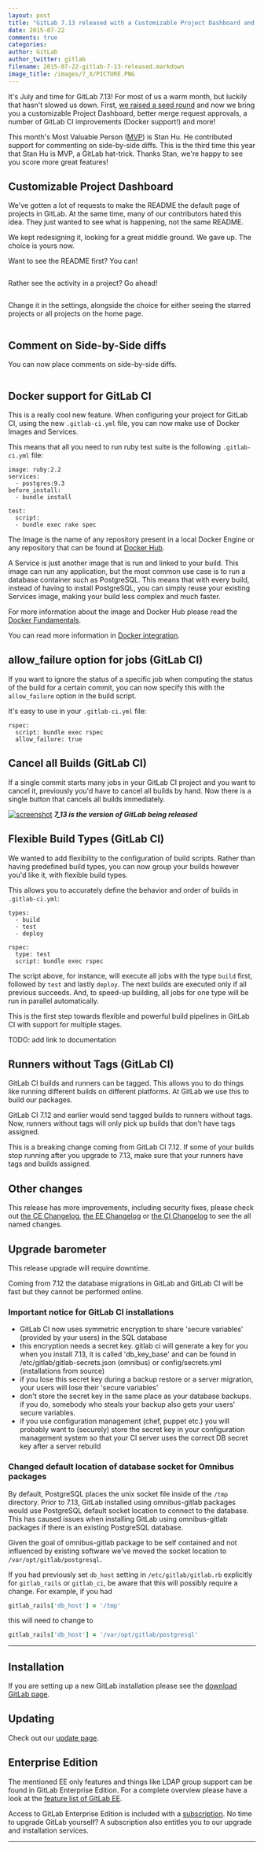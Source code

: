 ```yaml
---
layout: post
title: "GitLab 7.13 released with a Customizable Project Dashboard and even better Approvals"
date: 2015-07-22
comments: true
categories:
author: GitLab
author_twitter: gitlab
filename: 2015-07-22-gitlab-7-13-released.markdown
image_title: /images/7_X/PICTURE.PNG
---
```


It's July and time for GitLab 7.13!
For most of us a warm month, but luckily that hasn't slowed us down.
First, [we raised a seed round](https://about.gitlab.com/2015/07/09/1.5M-raised-in-seed-funding-for-gitlab-to-accelerate-growth-and-expand-operations/) and now we bring you
a customizable Project Dashboard, better merge request approvals, a number
of GitLab CI improvements (Docker support!) and more!

This month's Most Valuable Person ([MVP](https://about.gitlab.com/mvp/)) is Stan Hu. He contributed support for commenting on side-by-side diffs.
This is the third time this year that Stan Hu is MVP, a GitLab hat-trick.
Thanks Stan, we're happy to see you score more great features!

<!--more-->

## Customizable Project Dashboard

We've gotten a lot of requests to make the README the default page of
projects in GitLab. At the same time, many of our contributors hated
this idea. They just wanted to see what is happening, not the same README.

We kept redesigning it, looking for a great middle ground.
We gave up. The choice is yours now.

Want to see the README first? You can!

![]()

Rather see the activity in a project? Go ahead!

![]()

Change it in the settings, alongside the choice for either seeing the starred
projects or all projects on the home page.

![]()

## Comment on Side-by-Side diffs

You can now place comments on side-by-side diffs.

![]()


## Docker support for GitLab CI

This is a really cool new feature.
When configuring your project for GitLab CI, using the new
`.gitlab-ci.yml` file, you can now make use of Docker Images and Services.

This means that all you need to run ruby test suite is the following
`.gitlab-ci.yml` file:

```
image: ruby:2.2
services:
  - postgres:9.3
before_install:
  - bundle install

test:
  script:
  - bundle exec rake spec
```

The Image is the name of any repository present in a local Docker Engine or
any repository that can be found at [Docker Hub](https://registry.hub.docker.com/).

A Service is just another image that is run and linked to your build.
This image can run any application, but the most common use case is to
run a database container such as PostgreSQL.
This means that with every build, instead of having to install PostgreSQL,
you can simply reuse your existing Services image, making your build less
complex and much faster.

For more information about the image and Docker Hub please read the [Docker Fundamentals](https://docs.docker.com/introduction/understanding-docker/).

You can read more information in [Docker integration](http://doc.gitlab.com/ci/builds_configuration/docker.html).

## allow_failure option for jobs (GitLab CI)

If you want to ignore the status of a specific job when computing the status
of the build for a certain commit, you can now specify this with the
`allow_failure` option in the build script.

It's easy to use in your `.gitlab-ci.yml` file:

```
rspec:
  script: bundle exec rspec
  allow_failure: true
```

## Cancel all Builds (GitLab CI)

If a single commit starts many jobs in your GitLab CI project and you want
to cancel it, previously you'd have to cancel all builds by hand.
Now there is a single button that cancels all builds immediately.

[![screenshot](/images/7_13/feature.png)](/images/7_13/feature.png) ***7_13 is the version of GitLab being released***

## Flexible Build Types (GitLab CI)

We wanted to add flexibility to the configuration of build scripts.
Rather than having predefined build types, you can now group your builds
however you'd like it, with flexible build types.

This allows you to accurately define the behavior and order of builds in
`.gitlab-ci.yml`:

```
types:
  - build
  - test
  - deploy

rspec:
  type: test
  script: bundle exec rspec
```

The script above, for instance, will execute all jobs with the type `build` first, followed by `test` and lastly `deploy`.
The next builds are executed only if all previous succeeds.
And, to speed-up building, all jobs for one type will be run in parallel
automatically.

This is the first step towards flexible and powerful build pipelines in
GitLab CI with support for multiple stages.

TODO: add link to documentation

## Runners without Tags (GitLab CI)

GitLab CI builds and runners can be tagged.
This allows you to do things like running different builds on different platforms. At GitLab we use this to build our packages.

GitLab CI 7.12 and earlier would send tagged builds to runners without tags.
Now, runners without tags will only pick up builds that don't have tags
assigned.

This is a breaking change coming from GitLab CI 7.12. If some of your builds
stop running after you upgrade to 7.13, make sure that your runners have tags
and builds assigned.

## Other changes

This release has more improvements, including security fixes, please check out [the CE Changelog](https://gitlab.com/gitlab-org/gitlab-ce/blob/master/CHANGELOG), [the EE Changelog](https://gitlab.com/gitlab-org/gitlab-ee/blob/master/CHANGELOG-EE) or [the CI Changelog](https://gitlab.com/gitlab-org/gitlab-ci/blob/master/CHANGELOG) to see the all named changes.


## Upgrade barometer

This release upgrade will require downtime.

Coming from 7.12 the database migrations in GitLab and GitLab CI will be fast but they cannot be performed online.

### Important notice for GitLab CI installations

- GitLab CI now uses symmetric encryption to share 'secure variables'
 (provided by your users) in the SQL database
- this encryption needs a secret key. gitlab ci will generate a key for you
 when you install 7.13, it is called 'db_key_base' and can be found in
  /etc/gitlab/gitlab-secrets.json (omnibus) or config/secrets.yml
   (installations from source)
- if you lose this secret key during a backup restore or a server migration,
 your users will lose their 'secure variables'
- don't store the secret key in the same place as your database backups. if
 you do, somebody who steals your backup also gets your users' secure
  variables.
- if you use configuration management (chef, puppet etc.) you will probably
 want to (securely) store the secret key in your configuration management
  system so that your CI server uses the correct DB secret key after a server
   rebuild


### Changed default location of database socket for Omnibus packages

By default, PostgreSQL places the unix socket file inside of the `/tmp` directory.
Prior to 7.13, GitLab installed using omnibus-gitlab packages would use PostgreSQL default socket location to connect to the database.
This has caused issues when installing GitLab using omnibus-gitlab packages if there is an existing PostgreSQL database.

Given the goal of omnibus-gitlab package to be self contained and not influenced by existing software we've moved the socket location to `/var/opt/gitlab/postgresql`.

If you had previously set `db_host` setting in `/etc/gitlab/gitlab.rb` explicitly for `gitlab_rails` or `gitlab_ci`, be aware that this will possibly require a change. For example, if you had

```ruby
gitlab_rails['db_host'] = '/tmp'
```

this will need to change to

```ruby
gitlab_rails['db_host'] = '/var/opt/gitlab/postgresql'
```
- - -

## Installation

If you are setting up a new GitLab installation please see the
[download GitLab page](https://www.gitlab.com/installation/).

## Updating

Check out our [update page](https://about.gitlab.com/update/).


## Enterprise Edition

The mentioned EE only features and things like LDAP group support can be found in GitLab Enterprise Edition.
For a complete overview please have a look at the [feature list of GitLab EE](http://www.gitlab.com/gitlab-ee/).

Access to GitLab Enterprise Edition is included with a [subscription](http://www.gitlab.com/pricing/).
No time to upgrade GitLab yourself?
A subscription also entitles you to our upgrade and installation services.

- - -
